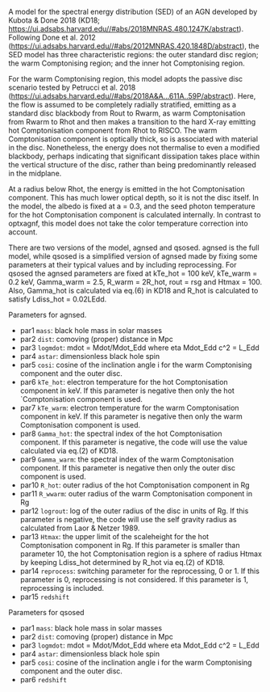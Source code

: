 
A model for the spectral energy distribution (SED) of an AGN developed
by Kubota & Done 2018 (KD18;
https://ui.adsabs.harvard.edu//#abs/2018MNRAS.480.1247K/abstract).
Following Done et al. 2012
(https://ui.adsabs.harvard.edu//#abs/2012MNRAS.420.1848D/abstract),
the SED model has three characteristic regions: the outer standard
disc region; the warm Comptonising region; and the inner hot
Comptonising region.

For the warm Comptonising region, this model adopts the passive disc
scenario tested by Petrucci et al. 2018
(https://ui.adsabs.harvard.edu//#abs/2018A&A...611A..59P/abstract). Here,
the flow is assumed to be completely radially stratified, emitting as
a standard disc blackbody from Rout to Rwarm, as warm Comptonisation
from Rwarm to Rhot and then makes a transition to the hard X-ray
emitting hot Comptonisation component from Rhot to RISCO. The warm
Comptonisation component is optically thick, so is associated with
material in the disc. Nonetheless, the energy does not thermalise to
even a modified blackbody, perhaps indicating that significant
dissipation takes place within the vertical structure of the disc,
rather than being predominantly released in the midplane.

At a radius below Rhot, the energy is emitted in the hot
Comptonisation component. This has much lower optical depth, so it is
not the disc itself. In the model, the albedo is fixed at a = 0.3, and
the seed photon temperature for the hot Comptonisation component is
calculated internally. In contrast to optxagnf, this model does not
take the color temperature correction into account.

There are two versions of the model, agnsed and qsosed. agnsed is the
full model, while qsosed is a simplified version of agnsed made by
fixing some parameters at their typical values and by including
reprocessing.  For qsosed the agnsed parameters are fixed at kTe\_hot =
100 keV, kTe\_warm = 0.2 keV, Gamma\_warm = 2.5, R\_warm = 2R\_hot, rout = rsg
and Htmax = 100. Also, Gamma\_hot is calculated via eq.(6) in KD18 and R\_hot
is calculated to satisfy Ldiss\_hot = 0.02LEdd.


Parameters for agnsed.

- par1     `mass`: black hole mass in solar masses
- par2     `dist`: comoving (proper) distance in Mpc
- par3     `logmdot`: mdot = Mdot/Mdot\_Edd where eta Mdot\_Edd c^2 = L\_Edd
- par4     `astar`: dimensionless black hole spin
- par5     `cosi`: cosine of the inclination angle i for the warm Comptonising component and the outer disc.
- par6     `kTe_hot`: electron temperature for the hot Comptonisation component in keV. If this parameter is negative then only the
  	   hot `Comptonisation component is used.
- par7     `kTe_warm`: electron temperature for the warm Comptonisation component in keV. If this parameter is negative then only the warm Comptonisation component is used.
- par8     `Gamma_hot`: the spectral index of the hot Comptonisation component. If this parameter is negative, the code will use the value calculated via eq.(2) of KD18.
- par9     `Gamma_warm`: the spectral index of the warm Comptonisation component. If this parameter is negative then only the outer disc component is used.
- par10    `R_hot`: outer radius of the hot Comptonisation component in Rg
- par11    `R_wwarm`: outer radius of the warm Comptonisation component in Rg
- par12    `logrout`: log of the outer radius of the disc in units of Rg. If this parameter is negative, the code will use the self gravity radius as calculated from Laor & Netzer 1989.
- par13    `Htmax`: the upper limit of the scaleheight for the hot Comptonisation component in Rg. If this parameter is smaller than parameter 10, the hot Comptonisation region is a sphere of radius Htmax by keeping Ldiss\_hot determined by R\_hot via eq.(2) of KD18.
- par14    `reprocess`: switching parameter for the reprocessing, 0 or 1. If this parameter is 0, reprocessing is not considered. If this parameter is 1, reprocessing is included.
- par15    `redshift`


Parameters for qsosed

- par1     `mass`: black hole mass in solar masses
- par2     `dist`: comoving (proper) distance in Mpc
- par3     `logmdot`: mdot = Mdot/Mdot\_Edd where eta Mdot\_Edd c^2 = L\_Edd
- par4     `astar`: dimensionless black hole spin
- par5     `cosi`: cosine of the inclination angle i for the warm Comptonising component and the outer disc.
- par6     `redshift`
